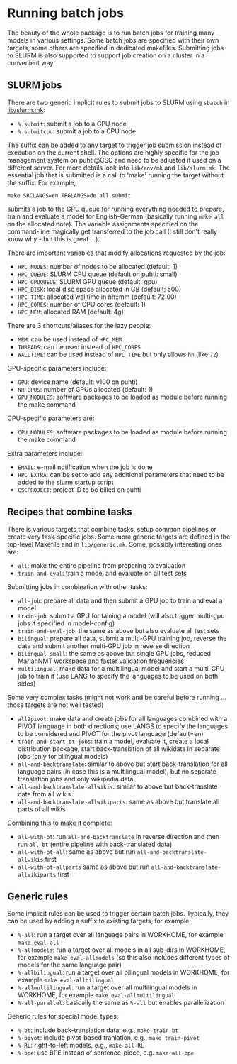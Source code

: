 # Running batch jobs

The beauty of the whole package is to run batch jobs for training many models in various settings. Some batch jobs are specified with their own targets, some others are specified in dedicated makefiles. Submitting jobs to SLURM is also supported to support job creation on a cluster in a convenient way.


## SLURM jobs

There are two generic implicit rules to submit jobs to SLURM using `sbatch` in [lib/slurm.mk](https://github.com/Helsinki-NLP/OPUS-MT-train/blob/master/lib/slurm.mk):

* `%.submit`: submit a job to a GPU node
* `%.submitcpu`: submit a job to a CPU node

The suffix can be added to any target to trigger job submission instead of execution on the current shell.
The options are highly specific for the job management system on puhti@CSC and need to be adjusted if used on a different server. For more details look into `lib/env/mk` and `lib/slurm.mk`. The essential job that is submitted is a call to 'make' running the target without the suffix. For example,

```
make SRCLANGS=en TRGLANGS=de all.submit
```

submits a job to the GPU queue for running everything needed to prepare, train and evaluate a model for English-German (basically running `make all` on the allocated note). The variable assignments specified on the command-line magically get transferred to the job call (I still don't really know why - but this is great ...).

There are important variables that modify allocations requested by the job:

* `HPC_NODES`: number of nodes to be allocated (default: 1)
* `HPC_QUEUE`: SLURM CPU queue (default on puhti: small)
* `HPC_GPUQUEUE`: SLURM GPU queue (default: gpu)
* `HPC_DISK`: local disc space allocated in GB (default: 500)
* `HPC_TIME`: allocated walltime in hh::mm (default: 72:00)
* `HPC_CORES`: number of CPU cores (default: 1)
* `HPC_MEM`: allocated RAM (default: 4g)

There are 3 shortcuts/aliases for the lazy people:

* `MEM`: can be used instead of `HPC_MEM`
* `THREADS`: can be used instead of `HPC_CORES`
* `WALLTIME`: can be used instead of `HPC_TIME` but only allows `hh` (like `72`)


GPU-specific parameters include:

* `GPU`: device name (default: v100 on puhti)
* `NR_GPUS`: number of GPUs allocated (default: 1)
* `GPU_MODULES`: software packages to be loaded as module before running the make command


CPU-specific parameters are:

* `CPU_MODULES`: software packages to be loaded as module before running the make command


Extra parameters include:

* `EMAIL`: e-mail notification when the job is done
* `HPC_EXTRA`: can be set to add any additional parameters that need to be added to the slurm startup script
* `CSCPROJECT`: project ID to be billed on puhti




## Recipes that combine tasks


There is various targets that combine tasks, setup common pipelines or create very task-specific jobs. Some more generic targets are defined in the top-level Makefile and in `lib/generic.mk`. Some, possibly interesting ones are:

* `all`: make the entire pipeline from preparing to evaluation
* `train-and-eval`: train a model and evaluate on all test sets


Submitting jobs in combination with other tasks:

* `all-job`: prepare all data and then submit a GPU job to train and eval a model
* `train-job`: submit a GPU for taining a model (will also trigger multi-gpu jobs if specified in model-config)
* `train-and-eval-job`: the same as above but also evaluate all test sets
* `bilingual`: prepare all data, submit a multi-GPU training job, reverse the data and submit another multi-GPU job in reverse direction
* `bilingual-small`: the same as above but single GPU jobs, reduced MarianNMT workspace and faster validation frequencies
* `multilingual`: make data for a multilingual model and start a multi-GPU job to train it (use LANG to specify the languages to be used on both sides)


Some very complex tasks (might not work and be careful before running ... those targets are not well tested)

* `all2pivot`: make data and create jobs for all languages combined with a PIVOT language in both directions; use LANGS to specify the languages to be considered and PIVOT for the pivot language (default=en)
* `train-and-start-bt-jobs`: train a model, evaluate it, create a local distribution package, start back-translation of all wikidata in separate jobs (only for bilingual models)
* `all-and-backtranslate`: similar to above but start back-translation for all language pairs (in case this is a multilingual model), but no separate translation jobs and only wikipedia data
* `all-and-backtranslate-allwikis`: similar to above but back-translate data from all wikis
* `all-and-backtranslate-allwikiparts`: same as above but translate all parts of all wikis


Combining this to make it complete:

* `all-with-bt`: run `all-and-backtranslate` in reverse direction and then run `all-bt` (entire pipeline with back-translated data)
* `all-with-bt-all`: same as above but run `all-and-backtranslate-allwikis` first
* `all-with-bt-allparts` same as above but run `all-and-backtranslate-allwikiparts` first




## Generic rules

Some implicit rules can be used to trigger certain batch jobs. Typically, they can be used by adding a suffix to existing targets, for example:

* `%-all`: run a target over all language pairs in WORKHOME, for example `make eval-all`
* `%-allmodels`: run a target over all models in all sub-dirs in WORKHOME, for example `make eval-allmodels` (so this also includes different types of models for the same language pair)
* `%-allbilingual`: run a target over all bilingual models in WORKHOME, for example `make eval-allbilingual`
* `%-allmultilingual`: run a target over all multilingual models in WORKHOME, for example `make eval-allmultilingual`
* `%-all-parallel`: basically the same as `%-all` but enables parallelization


Generic rules for special model types:

* `%-bt`: include back-translation data, e.g., `make train-bt`
* `%-pivot`: include pivot-based tranlation, e.g., `make train-pivot`
* `%-RL`: right-to-left models, e.g., `make all-RL`
* `%-bpe`: use BPE instead of sentence-piece, e.g. `make all-bpe`